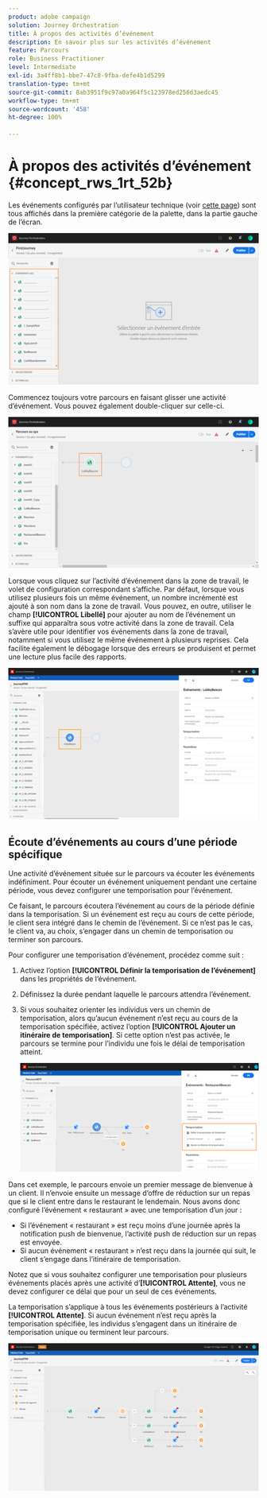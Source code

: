 ```yaml
---
product: adobe campaign
solution: Journey Orchestration
title: À propos des activités d’événement
description: En savoir plus sur les activités d’événement
feature: Parcours
role: Business Practitioner
level: Intermediate
exl-id: 3a4ff8b1-bbe7-47c8-9fba-defe4b1d5299
translation-type: tm+mt
source-git-commit: 8ab3951f9c97a0a964f5c123978ed256d3aedc45
workflow-type: tm+mt
source-wordcount: '458'
ht-degree: 100%

---
```


# À propos des activités d’événement {#concept_rws_1rt_52b}

Les événements configurés par l’utilisateur technique (voir [cette page](../event/about-events.md)) sont tous affichés dans la première catégorie de la palette, dans la partie gauche de l’écran.

![](../assets/journey43.png)

Commencez toujours votre parcours en faisant glisser une activité d’événement. Vous pouvez également double-cliquer sur celle-ci.

![](../assets/journey44.png)

Lorsque vous cliquez sur l’activité d’événement dans la zone de travail, le volet de configuration correspondant s’affiche. Par défaut, lorsque vous utilisez plusieurs fois un même événement, un nombre incrémenté est ajouté à son nom dans la zone de travail. Vous pouvez, en outre, utiliser le champ **[!UICONTROL Libellé]** pour ajouter au nom de l’événement un suffixe qui apparaîtra sous votre activité dans la zone de travail. Cela s’avère utile pour identifier vos événements dans la zone de travail, notamment si vous utilisez le même événement à plusieurs reprises. Cela facilite également le débogage lorsque des erreurs se produisent et permet une lecture plus facile des rapports.

![](../assets/journey33.png)

## Écoute d’événements au cours d’une période spécifique

Une activité d’événement située sur le parcours va écouter les événements indéfiniment. Pour écouter un événement uniquement pendant une certaine période, vous devez configurer une temporisation pour l’événement.

Ce faisant, le parcours écoutera l’événement au cours de la période définie dans la temporisation. Si un événement est reçu au cours de cette période, le client sera intégré dans le chemin de l’événement. Si ce n’est pas le cas, le client va, au choix, s’engager dans un chemin de temporisation ou terminer son parcours.

Pour configurer une temporisation d’événement, procédez comme suit :

1. Activez l’option **[!UICONTROL Définir la temporisation de l’événement]** dans les propriétés de l’événement.

1. Définissez la durée pendant laquelle le parcours attendra l’événement.

1. Si vous souhaitez orienter les individus vers un chemin de temporisation, alors qu’aucun événement n’est reçu au cours de la temporisation spécifiée, activez l’option **[!UICONTROL Ajouter un itinéraire de temporisation]**. Si cette option n’est pas activée, le parcours se termine pour l’individu une fois le délai de temporisation atteint.

   ![](../assets/event-timeout.png)

Dans cet exemple, le parcours envoie un premier message de bienvenue à un client. Il n’envoie ensuite un message d’offre de réduction sur un repas que si le client entre dans le restaurant le lendemain. Nous avons donc configuré l’événement « restaurant » avec une temporisation d’un jour :

* Si l’événement « restaurant » est reçu moins d’une journée après la notification push de bienvenue, l’activité push de réduction sur un repas est envoyée.
* Si aucun événement « restaurant » n’est reçu dans la journée qui suit, le client s’engage dans l’itinéraire de temporisation.

Notez que si vous souhaitez configurer une temporisation pour plusieurs événements placés après une activité d’**[!UICONTROL Attente]**, vous ne devez configurer ce délai que pour un seul de ces événements.

La temporisation s’applique à tous les événements postérieurs à l’activité **[!UICONTROL Attente]**. Si aucun événement n’est reçu après la temporisation spécifiée, les individus s’engagent dans un itinéraire de temporisation unique ou terminent leur parcours.

![](../assets/event-timeout-group.png)
